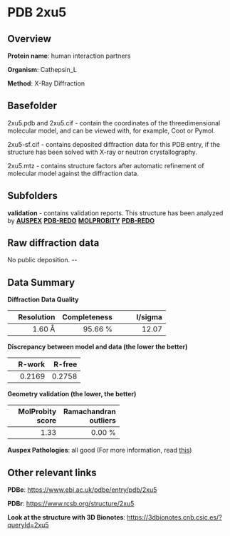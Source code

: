 # PDB 2xu5

## Overview

**Protein name**: human interaction partners

**Organism**: Cathepsin_L

**Method**: X-Ray Diffraction

## Basefolder

2xu5.pdb and 2xu5.cif - contain the coordinates of the threedimensional molecular model, and can be viewed with, for example, Coot or Pymol.

2xu5-sf.cif - contains deposited diffraction data for this PDB entry, if the structure has been solved with X-ray or neutron crystallography.

2xu5.mtz - contains structure factors after automatic refinement of molecular model against the diffraction data.

## Subfolders





**validation** - contains validation reports. This structure has been analyzed by [**AUSPEX**](https://github.com/thorn-lab/coronavirus_structural_task_force/tree/master/pdb/human_interaction_partners/Cathepsin_L/2xu5/validation/auspex) [**PDB-REDO**](https://github.com/thorn-lab/coronavirus_structural_task_force/tree/master/pdb/human_interaction_partners/Cathepsin_L/2xu5/validation/pdb-redo) [**MOLPROBITY**](https://github.com/thorn-lab/coronavirus_structural_task_force/tree/master/pdb/human_interaction_partners/Cathepsin_L/2xu5/validation/molprobity) [**PDB-REDO**](https://github.com/thorn-lab/coronavirus_structural_task_force/blob/master/pdb/human_interaction_partners/Cathepsin_L/2xu5/validation/Xtriage_output.log) 

## Raw diffraction data

No public deposition. --<br> 

## Data Summary
**Diffraction Data Quality**

|   | Resolution | Completeness| I/sigma |
|---|-------------:|----------------:|--------------:|
|   |1.60 Å|95.66 %|<img width=50/>12.07|

**Discrepancy between model and data (the lower the better)**

|   | **R-work**| **R-free**   
|---|-------------:|----------------:|           
||  0.2169|  0.2758|

**Geometry validation (the lower, the better)**

|   |**MolProbity<br>score**| **Ramachandran<br>outliers** 
|---|-------------:|----------------:|
||  1.33|  0.00 %|

**Auspex Pathologies**: all good (For more information, read [this](https://github.com/thorn-lab/coronavirus_structural_task_force/blob/master/pdb/human_interaction_partners/Cathepsin_L/2xu5/validation/auspex/2xu5_auspex_comments.txt))

 



## Other relevant links 
**PDBe**:  https://www.ebi.ac.uk/pdbe/entry/pdb/2xu5
 
**PDBr**: https://www.rcsb.org/structure/2xu5 

**Look at the structure with 3D Bionotes**: https://3dbionotes.cnb.csic.es/?queryId=2xu5

